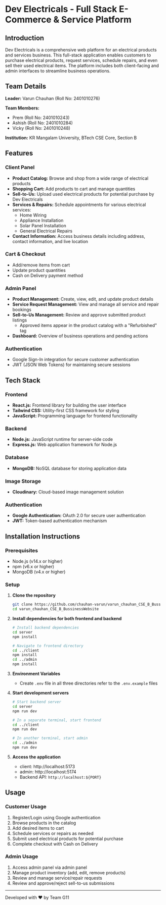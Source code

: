# Dev Electricals - Full Stack E-Commerce & Service Platform

## Introduction

Dev Electricals is a comprehensive web platform for an electrical products and services business. This full-stack application enables customers to purchase electrical products, request services, schedule repairs, and even sell their used electrical items. The platform includes both client-facing and admin interfaces to streamline business operations.

## Team Details

**Leader:** Varun Chauhan (Roll No: 2401010276)

**Team Members:**
- Prem (Roll No: 2401010243)
- Ashish (Roll No: 2401010284)
- Vicky (Roll No: 2401010248)

**Institution:** KR Mangalam University, BTech CSE Core, Section B

## Features

### Client Panel

- **Product Catalog:** Browse and shop from a wide range of electrical products
- **Shopping Cart:** Add products to cart and manage quantities
- **Sell-to-Us:** Upload used electrical products for potential purchase by Dev Electricals
- **Services & Repairs:** Schedule appointments for various electrical services:
  - Home Wiring
  - Appliance Installation
  - Solar Panel Installation
  - General Electrical Repairs
- **Contact Information:** Access business details including address, contact information, and live location

### Cart & Checkout

- Add/remove items from cart
- Update product quantities
- Cash on Delivery payment method

### Admin Panel

- **Product Management:** Create, view, edit, and update product details
- **Service Request Management:** View and manage all service and repair bookings
- **Sell-to-Us Management:** Review and approve submitted product listings
  - Approved items appear in the product catalog with a "Refurbished" tag
- **Dashboard:** Overview of business operations and pending actions

### Authentication

- Google Sign-In integration for secure customer authentication
- JWT (JSON Web Tokens) for maintaining secure sessions

## Tech Stack

### Frontend
- **React.js:** Frontend library for building the user interface
- **Tailwind CSS:** Utility-first CSS framework for styling
- **JavaScript:** Programming language for frontend functionality

### Backend
- **Node.js:** JavaScript runtime for server-side code
- **Express.js:** Web application framework for Node.js

### Database
- **MongoDB:** NoSQL database for storing application data

### Image Storage
- **Cloudinary:** Cloud-based image management solution

### Authentication
- **Google Authentication:** OAuth 2.0 for secure user authentication
- **JWT:** Token-based authentication mechanism

## Installation Instructions

### Prerequisites
- Node.js (v14.x or higher)
- npm (v6.x or higher)
- MongoDB (v4.x or higher)

### Setup

1. **Clone the repository**
   ```bash
   git clone https://github.com/chauhan-varun/varun_chauhan_CSE_B_BussinessWebsite.git
   cd varun_chauhan_CSE_B_BussinessWebsite
   ```

2. **Install dependencies for both frontend and backend**
   ```bash
   # Install backend dependencies
   cd server
   npm install
   
   # Navigate to frontend directory
   cd ../client
   npm install
   cd ../admin
   npm install
   ```

3. **Environment Variables**
   - Create `.env` file in all three directories refer to the `.env.example` files

4. **Start development servers**
   ```bash
   # Start backend server
   cd server
   npm run dev
   
   # In a separate terminal, start frontend
   cd ../client
   npm run dev
   
   # In another terminal, start admin
   cd ../admin
   npm run dev
   ```

5. **Access the application**
   - client: http://localhost:5173
   - admin: http://localhost:5174
   - Backend API: `http://localhost:${PORT}`

## Usage

### Customer Usage
1. Register/Login using Google authentication
2. Browse products in the catalog
3. Add desired items to cart
4. Schedule services or repairs as needed
5. Submit used electrical products for potential purchase
6. Complete checkout with Cash on Delivery

### Admin Usage
1. Access admin panel via admin panel
2. Manage product inventory (add, edit, remove products)
3. Review and manage service/repair requests
4. Review and approve/reject sell-to-us submissions

---

Developed with ❤️ by Team G11